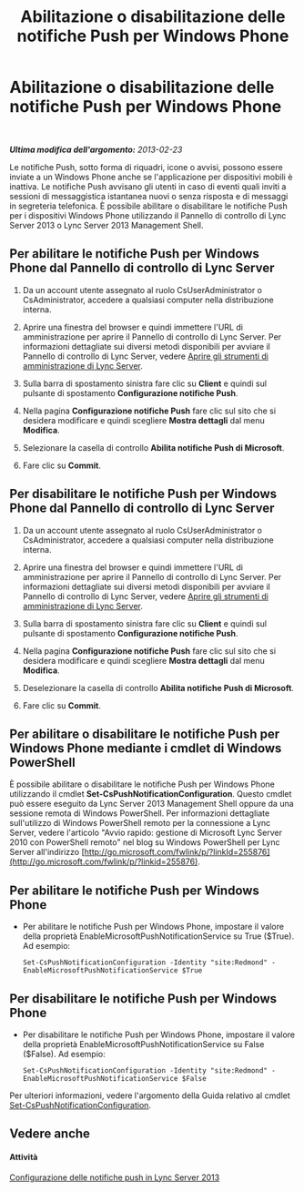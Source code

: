 ﻿---
title: Abilitazione o disabilitazione delle notifiche Push per Windows Phone
TOCTitle: Abilitazione o disabilitazione delle notifiche Push per Windows Phone
ms:assetid: a34f0c5c-4228-40e3-9d93-bc0b5df4895d
ms:mtpsurl: https://technet.microsoft.com/it-it/library/JJ688162(v=OCS.15)
ms:contentKeyID: 49887688
ms.date: 08/24/2015
mtps_version: v=OCS.15
ms.translationtype: HT
---

# Abilitazione o disabilitazione delle notifiche Push per Windows Phone

 

_**Ultima modifica dell'argomento:** 2013-02-23_

Le notifiche Push, sotto forma di riquadri, icone o avvisi, possono essere inviate a un Windows Phone anche se l'applicazione per dispositivi mobili è inattiva. Le notifiche Push avvisano gli utenti in caso di eventi quali inviti a sessioni di messaggistica istantanea nuovi o senza risposta e di messaggi in segreteria telefonica. È possibile abilitare o disabilitare le notifiche Push per i dispositivi Windows Phone utilizzando il Pannello di controllo di Lync Server 2013 o Lync Server 2013 Management Shell.

## Per abilitare le notifiche Push per Windows Phone dal Pannello di controllo di Lync Server

1.  Da un account utente assegnato al ruolo CsUserAdministrator o CsAdministrator, accedere a qualsiasi computer nella distribuzione interna.

2.  Aprire una finestra del browser e quindi immettere l'URL di amministrazione per aprire il Pannello di controllo di Lync Server. Per informazioni dettagliate sui diversi metodi disponibili per avviare il Pannello di controllo di Lync Server, vedere [Aprire gli strumenti di amministrazione di Lync Server](lync-server-2013-open-lync-server-administrative-tools.md).

3.  Sulla barra di spostamento sinistra fare clic su **Client** e quindi sul pulsante di spostamento **Configurazione notifiche Push**.

4.  Nella pagina **Configurazione notifiche Push** fare clic sul sito che si desidera modificare e quindi scegliere **Mostra dettagli** dal menu **Modifica**.

5.  Selezionare la casella di controllo **Abilita notifiche Push di Microsoft**.

6.  Fare clic su **Commit**.

## Per disabilitare le notifiche Push per Windows Phone dal Pannello di controllo di Lync Server

1.  Da un account utente assegnato al ruolo CsUserAdministrator o CsAdministrator, accedere a qualsiasi computer nella distribuzione interna.

2.  Aprire una finestra del browser e quindi immettere l'URL di amministrazione per aprire il Pannello di controllo di Lync Server. Per informazioni dettagliate sui diversi metodi disponibili per avviare il Pannello di controllo di Lync Server, vedere [Aprire gli strumenti di amministrazione di Lync Server](lync-server-2013-open-lync-server-administrative-tools.md).

3.  Sulla barra di spostamento sinistra fare clic su **Client** e quindi sul pulsante di spostamento **Configurazione notifiche Push**.

4.  Nella pagina **Configurazione notifiche Push** fare clic sul sito che si desidera modificare e quindi scegliere **Mostra dettagli** dal menu **Modifica**.

5.  Deselezionare la casella di controllo **Abilita notifiche Push di Microsoft**.

6.  Fare clic su **Commit**.

## Per abilitare o disabilitare le notifiche Push per Windows Phone mediante i cmdlet di Windows PowerShell

È possibile abilitare o disabilitare le notifiche Push per Windows Phone utilizzando il cmdlet **Set-CsPushNotificationConfiguration**. Questo cmdlet può essere eseguito da Lync Server 2013 Management Shell oppure da una sessione remota di Windows PowerShell. Per informazioni dettagliate sull'utilizzo di Windows PowerShell remoto per la connessione a Lync Server, vedere l'articolo "Avvio rapido: gestione di Microsoft Lync Server 2010 con PowerShell remoto" nel blog su Windows PowerShell per Lync Server all'indirizzo [http://go.microsoft.com/fwlink/p/?linkId=255876](http://go.microsoft.com/fwlink/p/?linkid=255876).

## Per abilitare le notifiche Push per Windows Phone

  - Per abilitare le notifiche Push per Windows Phone, impostare il valore della proprietà EnableMicrosoftPushNotificationService su True ($True). Ad esempio:
    
        Set-CsPushNotificationConfiguration -Identity "site:Redmond" -EnableMicrosoftPushNotificationService $True

## Per disabilitare le notifiche Push per Windows Phone

  - Per disabilitare le notifiche Push per Windows Phone, impostare il valore della proprietà EnableMicrosoftPushNotificationService su False ($False). Ad esempio:
    
        Set-CsPushNotificationConfiguration -Identity "site:Redmond" -EnableMicrosoftPushNotificationService $False

Per ulteriori informazioni, vedere l'argomento della Guida relativo al cmdlet [Set-CsPushNotificationConfiguration](https://docs.microsoft.com/en-us/powershell/module/skype/Set-CsPushNotificationConfiguration).

## Vedere anche

#### Attività

[Configurazione delle notifiche push in Lync Server 2013](lync-server-2013-configuring-for-push-notifications.md)


